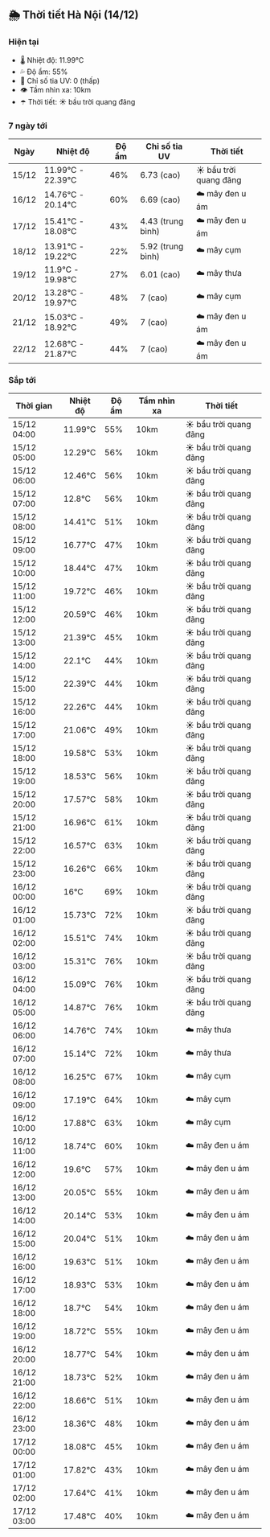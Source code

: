 ## 🌦️ Thời tiết Hà Nội (14/12)

### Hiện tại

- 🌡️ Nhiệt độ: 11.99℃
- 💦 Độ ẩm: 55%
- 🌟 Chỉ số tia UV: 0 (thấp)
- 👁️ Tầm nhìn xa: 10km
- ☂️ Thời tiết: ☀️ bầu trời quang đãng

### 7 ngày tới

| Ngày | Nhiệt độ | Độ ẩm | Chỉ số tia UV | Thời tiết |
| --- | --- | --- | --- | --- |
| 15/12 | 11.99℃ - 22.39℃ | 46% | 6.73 (cao) | ☀️ bầu trời quang đãng |
| 16/12 | 14.76℃ - 20.14℃ | 60% | 6.69 (cao) | ☁️ mây đen u ám |
| 17/12 | 15.41℃ - 18.08℃ | 43% | 4.43 (trung bình) | ☁️ mây đen u ám |
| 18/12 | 13.91℃ - 19.22℃ | 22% | 5.92 (trung bình) | ☁️ mây cụm |
| 19/12 | 11.9℃ - 19.98℃ | 27% | 6.01 (cao) | ☁️ mây thưa |
| 20/12 | 13.28℃ - 19.97℃ | 48% | 7 (cao) | ☁️ mây cụm |
| 21/12 | 15.03℃ - 18.92℃ | 49% | 7 (cao) | ☁️ mây đen u ám |
| 22/12 | 12.68℃ - 21.87℃ | 44% | 7 (cao) | ☁️ mây đen u ám |

### Sắp tới

| Thời gian | Nhiệt độ | Độ ẩm | Tầm nhìn xa | Thời tiết |
| --- | --- | --- | --- | --- |
| 15/12 04:00 | 11.99℃ | 55% | 10km | ☀️ bầu trời quang đãng |
| 15/12 05:00 | 12.29℃ | 56% | 10km | ☀️ bầu trời quang đãng |
| 15/12 06:00 | 12.46℃ | 56% | 10km | ☀️ bầu trời quang đãng |
| 15/12 07:00 | 12.8℃ | 56% | 10km | ☀️ bầu trời quang đãng |
| 15/12 08:00 | 14.41℃ | 51% | 10km | ☀️ bầu trời quang đãng |
| 15/12 09:00 | 16.77℃ | 47% | 10km | ☀️ bầu trời quang đãng |
| 15/12 10:00 | 18.44℃ | 47% | 10km | ☀️ bầu trời quang đãng |
| 15/12 11:00 | 19.72℃ | 46% | 10km | ☀️ bầu trời quang đãng |
| 15/12 12:00 | 20.59℃ | 46% | 10km | ☀️ bầu trời quang đãng |
| 15/12 13:00 | 21.39℃ | 45% | 10km | ☀️ bầu trời quang đãng |
| 15/12 14:00 | 22.1℃ | 44% | 10km | ☀️ bầu trời quang đãng |
| 15/12 15:00 | 22.39℃ | 44% | 10km | ☀️ bầu trời quang đãng |
| 15/12 16:00 | 22.26℃ | 44% | 10km | ☀️ bầu trời quang đãng |
| 15/12 17:00 | 21.06℃ | 49% | 10km | ☀️ bầu trời quang đãng |
| 15/12 18:00 | 19.58℃ | 53% | 10km | ☀️ bầu trời quang đãng |
| 15/12 19:00 | 18.53℃ | 56% | 10km | ☀️ bầu trời quang đãng |
| 15/12 20:00 | 17.57℃ | 58% | 10km | ☀️ bầu trời quang đãng |
| 15/12 21:00 | 16.96℃ | 61% | 10km | ☀️ bầu trời quang đãng |
| 15/12 22:00 | 16.57℃ | 63% | 10km | ☀️ bầu trời quang đãng |
| 15/12 23:00 | 16.26℃ | 66% | 10km | ☀️ bầu trời quang đãng |
| 16/12 00:00 | 16℃ | 69% | 10km | ☀️ bầu trời quang đãng |
| 16/12 01:00 | 15.73℃ | 72% | 10km | ☀️ bầu trời quang đãng |
| 16/12 02:00 | 15.51℃ | 74% | 10km | ☀️ bầu trời quang đãng |
| 16/12 03:00 | 15.31℃ | 76% | 10km | ☀️ bầu trời quang đãng |
| 16/12 04:00 | 15.09℃ | 76% | 10km | ☀️ bầu trời quang đãng |
| 16/12 05:00 | 14.87℃ | 76% | 10km | ☀️ bầu trời quang đãng |
| 16/12 06:00 | 14.76℃ | 74% | 10km | ☁️ mây thưa |
| 16/12 07:00 | 15.14℃ | 72% | 10km | ☁️ mây thưa |
| 16/12 08:00 | 16.25℃ | 67% | 10km | ☁️ mây cụm |
| 16/12 09:00 | 17.19℃ | 64% | 10km | ☁️ mây cụm |
| 16/12 10:00 | 17.88℃ | 63% | 10km | ☁️ mây cụm |
| 16/12 11:00 | 18.74℃ | 60% | 10km | ☁️ mây đen u ám |
| 16/12 12:00 | 19.6℃ | 57% | 10km | ☁️ mây đen u ám |
| 16/12 13:00 | 20.05℃ | 55% | 10km | ☁️ mây đen u ám |
| 16/12 14:00 | 20.14℃ | 53% | 10km | ☁️ mây đen u ám |
| 16/12 15:00 | 20.04℃ | 51% | 10km | ☁️ mây đen u ám |
| 16/12 16:00 | 19.63℃ | 51% | 10km | ☁️ mây đen u ám |
| 16/12 17:00 | 18.93℃ | 53% | 10km | ☁️ mây đen u ám |
| 16/12 18:00 | 18.7℃ | 54% | 10km | ☁️ mây đen u ám |
| 16/12 19:00 | 18.72℃ | 55% | 10km | ☁️ mây đen u ám |
| 16/12 20:00 | 18.77℃ | 54% | 10km | ☁️ mây đen u ám |
| 16/12 21:00 | 18.73℃ | 52% | 10km | ☁️ mây đen u ám |
| 16/12 22:00 | 18.66℃ | 51% | 10km | ☁️ mây đen u ám |
| 16/12 23:00 | 18.36℃ | 48% | 10km | ☁️ mây đen u ám |
| 17/12 00:00 | 18.08℃ | 45% | 10km | ☁️ mây đen u ám |
| 17/12 01:00 | 17.82℃ | 43% | 10km | ☁️ mây đen u ám |
| 17/12 02:00 | 17.64℃ | 41% | 10km | ☁️ mây đen u ám |
| 17/12 03:00 | 17.48℃ | 40% | 10km | ☁️ mây đen u ám |
